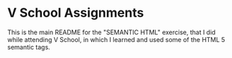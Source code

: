 V School Assignments  
====================

This is the main README for the "SEMANTIC HTML" exercise, that I did while attending V School, in which I learned and used some of the HTML 5 semantic tags.
